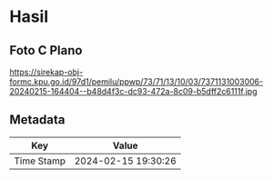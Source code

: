 # Hasil

## Foto C Plano

https://sirekap-obj-formc.kpu.go.id/97d1/pemilu/ppwp/73/71/13/10/03/7371131003006-20240215-164404--b48d4f3c-dc93-472a-8c09-b5dff2c6111f.jpg


## Metadata

| Key        | Value               |
| ---------- | ------------------- |
| Time Stamp | 2024-02-15 19:30:26 |



